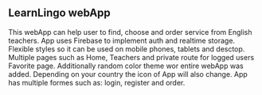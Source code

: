 ## LearnLingo webApp

This webApp can help user to find, choose and order service from English teachers. App uses Firebase to implement auth and realtime storage. Flexible styles so it can be used on mobile phones, tablets and desctop. Multiple pages such as Home, Teachers and private route for logged users Favorite page. Additionally random color theme wor entire webApp was added. Depending on your country the icon of App will also change. App has multiple formes such as: login, register and order.

